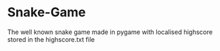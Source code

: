 # Snake-Game
The well known snake game made in pygame with localised highscore stored in the highscore.txt file
